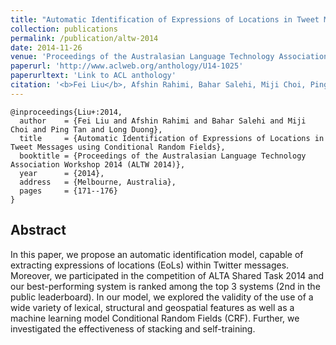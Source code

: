 ```yaml
---
title: "Automatic Identification of Expressions of Locations in Tweet Messages using Conditional Random Fields"
collection: publications
permalink: /publication/altw-2014
date: 2014-11-26
venue: 'Proceedings of the Australasian Language Technology Association Workshop 2014 (ALTW 2014)'
paperurl: 'http://www.aclweb.org/anthology/U14-1025'
paperurltext: 'Link to ACL anthology'
citation: '<b>Fei Liu</b>, Afshin Rahimi, Bahar Salehi, Miji Choi, Ping Tan and Long Duong (2014) <a href="http://liufly.github.io/files/papers/altw-2014.pdf"><u>Automatic Identification of Expressions of Locations in Tweet Messages using Conditional Random Fields</u></a>, In <i>Proceedings of the Australasian Language Technology Association Workshop 2014 (ALTW 2014)</i>, Melbourne, Australia, pp. 171-176.'
---
```


```
@inproceedings{Liu+:2014,
  author    = {Fei Liu and Afshin Rahimi and Bahar Salehi and Miji Choi and Ping Tan and Long Duong},
  title     = {Automatic Identification of Expressions of Locations in Tweet Messages using Conditional Random Fields},
  booktitle = {Proceedings of the Australasian Language Technology Association Workshop 2014 (ALTW 2014)},
  year      = {2014},
  address   = {Melbourne, Australia},
  pages     = {171--176}
}
```

## Abstract
In this paper, we propose an automatic identification model, capable of extracting expressions of locations (EoLs) within Twitter messages. Moreover, we participated in the competition of ALTA Shared Task 2014 and our best-performing system is ranked among the top 3 systems (2nd in the public leaderboard). In our model, we explored the validity of the use of a wide variety of lexical, structural and geospatial features as well as a machine learning model Conditional Random Fields (CRF). Further, we investigated the effectiveness of stacking and self-training.
